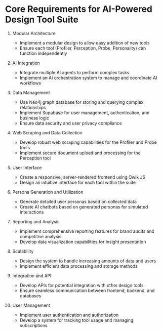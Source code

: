 # Core Requirements for AI-Powered Design Tool Suite

1. Modular Architecture
   - Implement a modular design to allow easy addition of new tools
   - Ensure each tool (Profiler, Perception, Probe, Personality) can function independently

2. AI Integration
   - Integrate multiple AI agents to perform complex tasks
   - Implement an AI orchestration system to manage and coordinate AI workflows

3. Data Management
   - Use Neo4j graph database for storing and querying complex relationships
   - Implement Supabase for user management, authentication, and business logic
   - Ensure data security and user privacy compliance

4. Web Scraping and Data Collection
   - Develop robust web scraping capabilities for the Profiler and Probe tools
   - Implement secure document upload and processing for the Perception tool

5. User Interface
   - Create a responsive, server-rendered frontend using Qwik JS
   - Design an intuitive interface for each tool within the suite

6. Persona Generation and Utilization
   - Generate detailed user personas based on collected data
   - Create AI chatbots based on generated personas for simulated interactions

7. Reporting and Analysis
   - Implement comprehensive reporting features for brand audits and competitive analysis
   - Develop data visualization capabilities for insight presentation

8. Scalability
   - Design the system to handle increasing amounts of data and users
   - Implement efficient data processing and storage methods

9. Integration and API
   - Develop APIs for potential integration with other design tools
   - Ensure seamless communication between frontend, backend, and databases

10. User Management
    - Implement user authentication and authorization
    - Develop a system for tracking tool usage and managing subscriptions
